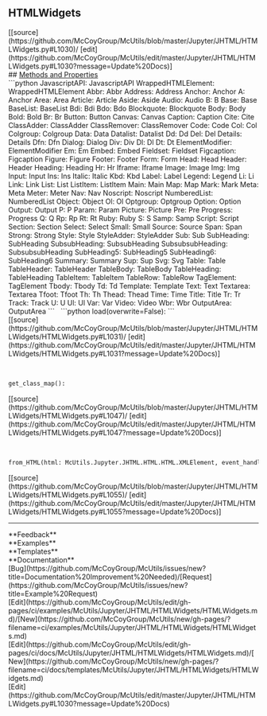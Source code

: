 ## <a id="McUtils.Jupyter.JHTML.HTMLWidgets.HTMLWidgets">HTMLWidgets</a> 

<div class="docs-source-link" markdown="1">
[[source](https://github.com/McCoyGroup/McUtils/blob/master/Jupyter/JHTML/HTMLWidgets.py#L1030)/
[edit](https://github.com/McCoyGroup/McUtils/edit/master/Jupyter/JHTML/HTMLWidgets.py#L1030?message=Update%20Docs)]
</div>









<div class="collapsible-section">
 <div class="collapsible-section collapsible-section-header" markdown="1">
## <a class="collapse-link" data-toggle="collapse" href="#methods" markdown="1"> Methods and Properties</a> <a class="float-right" data-toggle="collapse" href="#methods"><i class="fa fa-chevron-down"></i></a>
 </div>
 <div class="collapsible-section collapsible-section-body collapse show" id="methods" markdown="1">
 ```python
JavascriptAPI: JavascriptAPI
WrappedHTMLElement: WrappedHTMLElement
Abbr: Abbr
Address: Address
Anchor: Anchor
A: Anchor
Area: Area
Article: Article
Aside: Aside
Audio: Audio
B: B
Base: Base
BaseList: BaseList
Bdi: Bdi
Bdo: Bdo
Blockquote: Blockquote
Body: Body
Bold: Bold
Br: Br
Button: Button
Canvas: Canvas
Caption: Caption
Cite: Cite
ClassAdder: ClassAdder
ClassRemover: ClassRemover
Code: Code
Col: Col
Colgroup: Colgroup
Data: Data
Datalist: Datalist
Dd: Dd
Del: Del
Details: Details
Dfn: Dfn
Dialog: Dialog
Div: Div
Dl: Dl
Dt: Dt
ElementModifier: ElementModifier
Em: Em
Embed: Embed
Fieldset: Fieldset
Figcaption: Figcaption
Figure: Figure
Footer: Footer
Form: Form
Head: Head
Header: Header
Heading: Heading
Hr: Hr
Iframe: Iframe
Image: Image
Img: Img
Input: Input
Ins: Ins
Italic: Italic
Kbd: Kbd
Label: Label
Legend: Legend
Li: Li
Link: Link
List: List
ListItem: ListItem
Main: Main
Map: Map
Mark: Mark
Meta: Meta
Meter: Meter
Nav: Nav
Noscript: Noscript
NumberedList: NumberedList
Object: Object
Ol: Ol
Optgroup: Optgroup
Option: Option
Output: Output
P: P
Param: Param
Picture: Picture
Pre: Pre
Progress: Progress
Q: Q
Rp: Rp
Rt: Rt
Ruby: Ruby
S: S
Samp: Samp
Script: Script
Section: Section
Select: Select
Small: Small
Source: Source
Span: Span
Strong: Strong
Style: Style
StyleAdder: StyleAdder
Sub: Sub
SubHeading: SubHeading
SubsubHeading: SubsubHeading
SubsubsubHeading: SubsubsubHeading
SubHeading5: SubHeading5
SubHeading6: SubHeading6
Summary: Summary
Sup: Sup
Svg: Svg
Table: Table
TableHeader: TableHeader
TableBody: TableBody
TableHeading: TableHeading
TableItem: TableItem
TableRow: TableRow
TagElement: TagElement
Tbody: Tbody
Td: Td
Template: Template
Text: Text
Textarea: Textarea
Tfoot: Tfoot
Th: Th
Thead: Thead
Time: Time
Title: Title
Tr: Tr
Track: Track
U: U
Ul: Ul
Var: Var
Video: Video
Wbr: Wbr
OutputArea: OutputArea
```
<a id="McUtils.Jupyter.JHTML.HTMLWidgets.HTMLWidgets.load" class="docs-object-method">&nbsp;</a> 
```python
load(overwrite=False): 
```
<div class="docs-source-link" markdown="1">
[[source](https://github.com/McCoyGroup/McUtils/blob/master/Jupyter/JHTML/HTMLWidgets/HTMLWidgets.py#L1031)/
[edit](https://github.com/McCoyGroup/McUtils/edit/master/Jupyter/JHTML/HTMLWidgets/HTMLWidgets.py#L1031?message=Update%20Docs)]
</div>


<a id="McUtils.Jupyter.JHTML.HTMLWidgets.HTMLWidgets.get_class_map" class="docs-object-method">&nbsp;</a> 
```python
get_class_map(): 
```
<div class="docs-source-link" markdown="1">
[[source](https://github.com/McCoyGroup/McUtils/blob/master/Jupyter/JHTML/HTMLWidgets/HTMLWidgets.py#L1047)/
[edit](https://github.com/McCoyGroup/McUtils/edit/master/Jupyter/JHTML/HTMLWidgets/HTMLWidgets.py#L1047?message=Update%20Docs)]
</div>


<a id="McUtils.Jupyter.JHTML.HTMLWidgets.HTMLWidgets.from_HTML" class="docs-object-method">&nbsp;</a> 
```python
from_HTML(html: McUtils.Jupyter.JHTML.HTML.HTML.XMLElement, event_handlers=None, debug_pane=None, **props): 
```
<div class="docs-source-link" markdown="1">
[[source](https://github.com/McCoyGroup/McUtils/blob/master/Jupyter/JHTML/HTMLWidgets/HTMLWidgets.py#L1055)/
[edit](https://github.com/McCoyGroup/McUtils/edit/master/Jupyter/JHTML/HTMLWidgets/HTMLWidgets.py#L1055?message=Update%20Docs)]
</div>
 </div>
</div>












---


<div markdown="1" class="text-secondary">
<div class="container">
  <div class="row">
   <div class="col" markdown="1">
**Feedback**   
</div>
   <div class="col" markdown="1">
**Examples**   
</div>
   <div class="col" markdown="1">
**Templates**   
</div>
   <div class="col" markdown="1">
**Documentation**   
</div>
   <div class="col" markdown="1">
   
</div>
   <div class="col" markdown="1">
   
</div>
   <div class="col" markdown="1">
   
</div>
</div>
  <div class="row">
   <div class="col" markdown="1">
[Bug](https://github.com/McCoyGroup/McUtils/issues/new?title=Documentation%20Improvement%20Needed)/[Request](https://github.com/McCoyGroup/McUtils/issues/new?title=Example%20Request)   
</div>
   <div class="col" markdown="1">
[Edit](https://github.com/McCoyGroup/McUtils/edit/gh-pages/ci/examples/McUtils/Jupyter/JHTML/HTMLWidgets/HTMLWidgets.md)/[New](https://github.com/McCoyGroup/McUtils/new/gh-pages/?filename=ci/examples/McUtils/Jupyter/JHTML/HTMLWidgets/HTMLWidgets.md)   
</div>
   <div class="col" markdown="1">
[Edit](https://github.com/McCoyGroup/McUtils/edit/gh-pages/ci/docs/McUtils/Jupyter/JHTML/HTMLWidgets/HTMLWidgets.md)/[New](https://github.com/McCoyGroup/McUtils/new/gh-pages/?filename=ci/docs/templates/McUtils/Jupyter/JHTML/HTMLWidgets/HTMLWidgets.md)   
</div>
   <div class="col" markdown="1">
[Edit](https://github.com/McCoyGroup/McUtils/edit/master/Jupyter/JHTML/HTMLWidgets.py#L1030?message=Update%20Docs)   
</div>
   <div class="col" markdown="1">
   
</div>
   <div class="col" markdown="1">
   
</div>
   <div class="col" markdown="1">
   
</div>
</div>
</div>
</div>